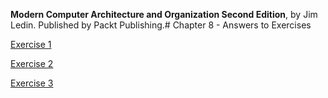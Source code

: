 __Modern Computer Architecture and Organization Second Edition__, by Jim Ledin. Published by Packt Publishing.# Chapter 8 - Answers to Exercises

[Exercise 1](Ex__1_direct_mapped_cache.md)

[Exercise 2](Ex__2_8_way_cache.md)

[Exercise 3](Ex__3_add_pipeline_stage.md)

